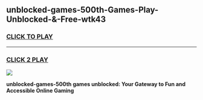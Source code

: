 
## unblocked-games-500th-Games-Play-Unblocked-&-Free-wtk43
<h3>
<a href="https://premium76.site?title=unblocked-games-500th&ref=24A">CLICK TO PLAY</a></h3>
<hr>

<h3>
<a href="https://premium76.site?title=unblocked-games-500th&ref=24A">CLICK 2 PLAY</a>
  
</h3>

<a href="https://premium76.site?title=unblocked-games-500th&ref=24A"><img src="https://clearcache.store/games.png"></a>


**unblocked-games-500th games unblocked: Your Gateway to Fun and Accessible Online Gaming**
